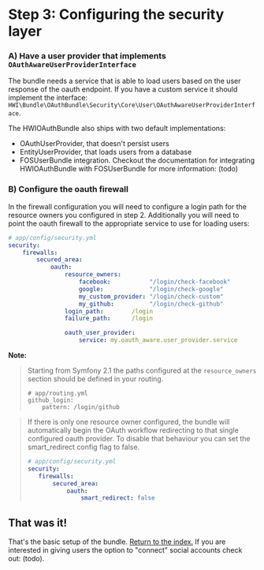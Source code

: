 Step 3: Configuring the security layer
======================================

### A) Have a user provider that implements `OAuthAwareUserProviderInterface`

The bundle needs a service that is able to load users based on the user
response of the oauth endpoint. If you have a custom service it should
implement the interface: `HWI\Bundle\OAuthBundle\Security\Core\User\OAuthAwareUserProviderInterface`.

The HWIOAuthBundle also ships with two default implementations:

- OAuthUserProvider, that doesn't persist users
- EntityUserProvider, that loads users from a database
- FOSUserBundle integration. Checkout the documentation for integrating
  HWIOAuthBundle with FOSUserBundle for more information: (todo)

### B) Configure the oauth firewall

In the firewall configuration you will need to configure a login path for the
resource owners you configured in step 2. Additionally you will need to point
the oauth firewall to the appropriate service to use for loading users:

``` yaml
# app/config/security.yml
security:
    firewalls:
        secured_area:
            oauth:
                resource_owners:
                    facebook:           "/login/check-facebook"
                    google:             "/login/check-google"
                    my_custom_provider: "/login/check-custom"
                    my_github:          "/login/check-github"
                login_path:        /login
                failure_path:      /login

                oauth_user_provider:
                    service: my.oauth_aware.user_provider.service
```

**Note:**

> Starting from Symfony 2.1 the paths configured at the `resource_owners`
> section should be defined in your routing.
>
> ```
> # app/routing.yml
> github_login:
>     pattern: /login/github
> ```


> If there is only one resource owner configured, the bundle will automatically
> begin the OAuth workflow redirecting to that single configured oauth provider.
> To disable that behaviour you can set the smart_redirect config flag to false.
>
> ```yaml
> # app/config/security.yml
> security:
>    firewalls:
>        secured_area:
>            oauth:
>                smart_redirect: false
> ```
## That was it!
That's the basic setup of the bundle. [Return to the index.](index.md) If you
are interested in giving users the option to "connect" social accounts check out: (todo).
